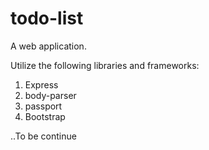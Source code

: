 # todo-list
A web application.  

Utilize the following libraries and frameworks:  
1. Express
2. body-parser
3. passport
4. Bootstrap

..To be continue

